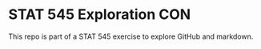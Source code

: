 # STAT 545 Exploration CON
This repo is part of a STAT 545 exercise to explore GitHub and markdown.
